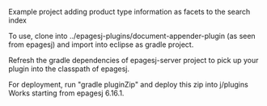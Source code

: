 Example project adding product type information as facets to the search index

To use, clone into ../epagesj-plugins/document-appender-plugin (as seen from epagesj)
and import into eclipse as gradle project.

Refresh the gradle dependencies of epagesj-server project to pick up your plugin into the
classpath of epagesj.

For deployment, run "gradle pluginZip" and deploy this zip into j/plugins
Works starting from epagesj 6.16.1.

